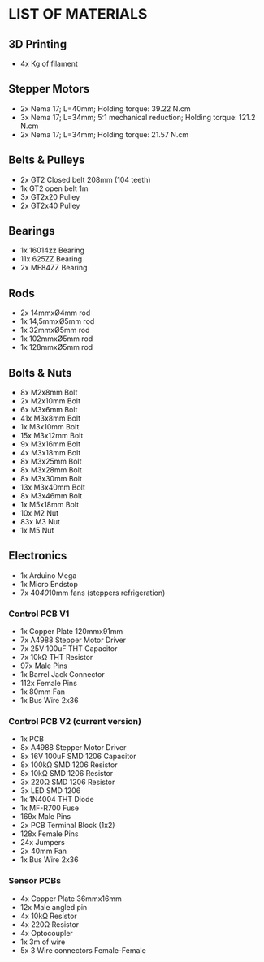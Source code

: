 # LIST OF MATERIALS
## 3D Printing
* 4x Kg of filament

## Stepper Motors
* 2x Nema 17; L=40mm; Holding torque: 39.22 N.cm
* 3x Nema 17; L=34mm; 5:1 mechanical reduction; Holding torque: 121.2 N.cm
* 2x Nema 17; L=34mm; Holding torque: 21.57 N.cm

## Belts & Pulleys
* 2x GT2 Closed belt 208mm (104 teeth)
* 1x GT2 open belt 1m
* 3x GT2x20 Pulley
* 2x GT2x40 Pulley

## Bearings
* 1x 16014zz Bearing
* 11x 625ZZ Bearing
* 2x MF84ZZ Bearing

## Rods
* 2x 14mmxØ4mm rod
* 1x 14,5mmxØ5mm rod
* 1x 32mmxØ5mm rod
* 1x 102mmxØ5mm rod
* 1x 128mmxØ5mm rod

## Bolts & Nuts
* 8x M2x8mm Bolt
* 2x M2x10mm Bolt
* 6x M3x6mm Bolt
* 41x M3x8mm Bolt
* 1x M3x10mm Bolt
* 15x M3x12mm Bolt
* 9x M3x16mm Bolt
* 4x M3x18mm Bolt
* 8x M3x25mm Bolt
* 8x M3x28mm Bolt
* 8x M3x30mm Bolt
* 13x M3x40mm Bolt
* 8x M3x46mm Bolt
* 1x M5x18mm Bolt
* 10x M2 Nut
* 83x M3 Nut
* 1x M5 Nut

## Electronics
* 1x Arduino Mega
* 1x Micro Endstop
* 7x 40*40*10mm fans (steppers refrigeration)

### Control PCB V1
* 1x Copper Plate 120mmx91mm
* 7x A4988 Stepper Motor Driver
* 7x 25V 100uF THT Capacitor
* 7x 10kΩ THT Resistor
* 97x Male Pins
* 1x Barrel Jack Connector
* 112x Female Pins
* 1x 80mm Fan
* 1x Bus Wire 2x36

### Control PCB V2 (current version)
* 1x PCB
* 8x A4988 Stepper Motor Driver
* 8x 16V 100uF SMD 1206 Capacitor
* 8x 100kΩ SMD 1206 Resistor
* 8x 10kΩ SMD 1206 Resistor
* 3x 220Ω SMD 1206 Resistor
* 3x LED SMD 1206
* 1x 1N4004 THT Diode
* 1x MF-R700 Fuse
* 169x Male Pins
* 2x PCB Terminal Block (1x2)
* 128x Female Pins
* 24x Jumpers
* 2x 40mm Fan
* 1x Bus Wire 2x36

### Sensor PCBs
* 4x Copper Plate 36mmx16mm
* 12x Male angled pin
* 4x 10kΩ Resistor
* 4x 220Ω Resistor
* 4x Optocoupler
* 1x 3m of wire
* 5x 3 Wire connectors Female-Female

